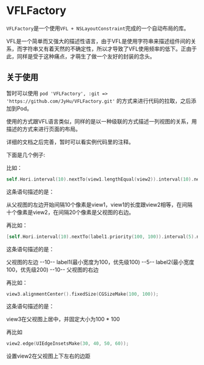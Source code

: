 # VFLFactory

`VFLFactory`是一个使用`VFL + NSLayoutConstraint`完成的一个自动布局的库。

VFL是一个简单而又强大的描述性语言，由于VFL是使用字符串来描述组件间的关系，而字符串又有着天然的不确定性，所以才导致了VFL使用频率的低下。正由于此，同样是受于这种痛点，才萌生了做一个友好的封装的念头。

## 关于使用

暂时可以使用 `pod 'VFLFactory', :git => 'https://github.com/JyHu/VFLFactory.git'` 的方式来进行代码的拉取，之后添加到Pod。

使用的方式跟VFL语言类似，同样的是以一种级联的方式描述一列视图的关系，用描述的方式来进行页面的布局。

详细的文档之后完善，暂时可以看实例代码里的注释。



下面是几个例子:



比如：

```objective-c
self.Hori.interval(10).nextTo(view1.lengthEqual(view2)).interval(10).nextTo(view2).interval(20).end,
```

这条语句描述的是：

从父视图的左边开始间隔10个像素是view1，view1的长度跟view2相等，在间隔十个像素是view2，在间隔20个像素是父视图的右边。



再比如：

```objective-c
[self.Hori.interval(10).nextTo(label1.priority(100, 100)).interval(5).nextTo(label2.priority(100, 200)).interval(10) end];
```

这条语句描述的是：

父视图的左边 --10-- label1(最小宽度为100，优先级100) --5-- label2(最小宽度100，优先级200) --10-- 父视图的右边



再比如：

```objective-c
view3.alignmentCenter().fixedSize(CGSizeMake(100, 100));
```

这条语句描述的是：

view3在父视图上居中，并固定大小为100 * 100



再比如

```objective-c
view2.edge(UIEdgeInsetsMake(30, 40, 50, 60));
```

设置view2在父视图上下左右的边距

